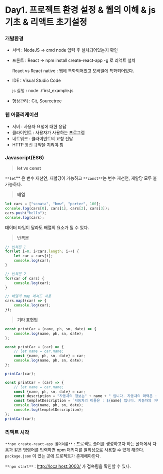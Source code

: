 # Day1. 프로젝트 환경 설정 & 웹의 이해 & js 기초 & 리액트 초기설정

### 개발환경

- 서버 : NodeJS → cmd node 입력 후 설치되어있는지 확인
- 프론트 : React → npm install create-react-app -g 로 리액트 설치

    React vs React native : 웹에 특화되어있고 모바일에 특화되어있다. 

- IDE : Visual Studio Code

    js 실행 : node .\first_example.js

- 형상관리 : Git, Sourcetree

### 웹 어플리케이션

- 서버 : 사용자 요청에 대한 응답
- 클라이언트 : 사용자가 사용하는 프로그램
- 네트워크 : 클라이언트의 요청 전달
- HTTP 통신 규약을 지켜야 함

### Javascript(ES6)

> **let vs const**

`**let`** 은 변수 재선언, 재할당이 가능하고 `**const**`는 변수 재선언, 재할당 모두 불가능하다.  

> **배열**

```jsx
let cars = ["sonata", "bmw", "porter", 100];
console.log(cars[0], cars[1], cars[2], cars[3]);
cars.push("hello");
console.log(cars);
```

데이터 타입이 달라도 배열의 요소가 될 수 있다. 

> **반복문**

```jsx
// 반복문 1
for(let i=0; i<cars.length; i++) {
    let car = cars[i];
    console.log(car);
}

// 반복문 2
for(car of cars) {
    console.log(car);
}

// 배열의 map 메서드 사용
cars.map((car) => {
    console.log(car);
});
```

> **기타 표현법**

```jsx
const printCar = (name, ph, sn, date) => {
    console.log(name, ph, sn, date);
};

const printCar = (car) => {
    // let name = car.name;
    const {name, ph, sn, date} = car;
    console.log(name, ph, sn, date);
};

printCar(car);
```

```jsx
const printCar = (car) => {
    // let name = car.name;
    const {name, ph, sn, date} = car;
    const description = "자동차의 정보는" + name + " 입니다. 자동차의 마력은 : " + ph + " 입니다.";
    const templetDescription = `자동차의 이름은 : ${name} 입니다. 자동차의 마력은 ${ph} 입니다`; 
    console.log(name, ph, sn, date);
    console.log(templetDescription);
};
printCar(car);
```

### 리액트 시작

`**npx create-react-app 폴더이름**` : 프로젝트 폴더를 생성하고자 하는 폴더에서 다음과 같은 명령어를 입력하면 npm 패키지를 일회성으로 사용할 수 있게 해준다. `package.json` 이 있는 곳에 프로젝트가 존재해야한다.

`**npm start**` : [http://localhost:3000/](http://localhost:3000/) 가 접속됨을 확인할 수 있다.